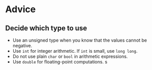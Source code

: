 # Advice

## Decide which type to use

- Use an unsigned type when you know that the values cannot be negative.
- Use `int` for integer arithmetic. If `int` is small, use `long long`.
- Do not use plain `char` or `bool` in arithmetic expressions.
- Use `double` for floating-point computations.
s
